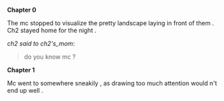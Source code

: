 **Chapter 0**

The mc stopped to visualize the pretty landscape laying in front of them .
Ch2 stayed home for the night .

_ch2 said to ch2's_mom_:
> do you know mc ?

**Chapter 1**

Mc went to somewhere sneakily , as drawing too much attention would n't end up well .
